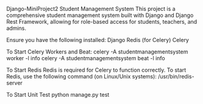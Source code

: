 Django-MiniProject2
Student Management System
This project is a comprehensive student management system built with Django and Django Rest Framework, allowing for role-based access for students, teachers, and admins.


Ensure you have the following installed:
Django
Redis (for Celery)
Celery

To Start Celery Workers and Beat:
celery -A studentmanagementsystem worker -l info
celery -A studentmanagementsystem beat -l info

To Start Redis
Redis is required for Celery to function correctly. To start Redis, use the following command (on Linux/Unix systems):
/usr/bin/redis-server

To Start Unit Test
python manage.py test
